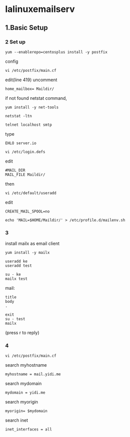 # lalinuxemailserv
## 1.Basic Setup
### 2 Set up
```
yum --enablerepo=centosplus install -y postfix
```

config
```
vi /etc/postfix/main.cf
```

edit(line 419) uncomment
```
home_mailbox= Maildir/
```
if not found netstat command,
```
yum install -y net-tools
```
```
netstat -ltn
```
```
telnet localhost smtp
```
type
```
EHLO server.io
```


```
vi /etc/login.defs
```
edit
```
#MAIL_DIR
MAIL_FILE Maildir/
```

then
```
vi /etc/default/useradd
```
edit
```
CREATE_MAIL_SPOOL=no
```
```
echo 'MAIL=$HOME/Maildir/' > /etc/profile.d/mailenv.sh
```

### 3
install mailx as email client
```
yum install -y mailx
```
```
useradd ke
useradd test
```
```
su - ke
mailx test
```
mail:
```
title
body
.
```
```
exit
su - test
mailx
```
(press r to reply)


### 4
```
vi /etc/postfix/main.cf
```
search myhostname
```
myhostname = mail.yidi.me
```
search mydomain
```
mydomain = yidi.me
```
search myorigin
```
myorigin= $mydomain
```
search inet
```
inet_interfaces = all
```
